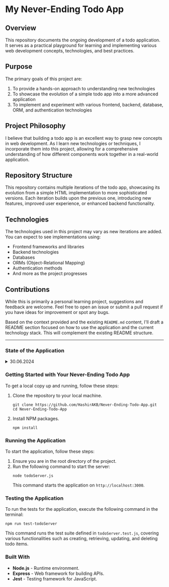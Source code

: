 # My Never-Ending Todo App

## Overview

This repository documents the ongoing development of a todo application. It serves as a practical playground for learning and implementing various web development concepts, technologies, and best practices.

## Purpose

The primary goals of this project are:

1. To provide a hands-on approach to understanding new technologies
2. To showcase the evolution of a simple todo app into a more advanced application
3. To implement and experiment with various frontend, backend, database, ORM, and authentication technologies

## Project Philosophy

I believe that building a todo app is an excellent way to grasp new concepts in web development. As I learn new technologies or techniques, I incorporate them into this project, allowing for a comprehensive understanding of how different components work together in a real-world application.

## Repository Structure

This repository contains multiple iterations of the todo app, showcasing its evolution from a simple HTML implementation to more sophisticated versions. Each iteration builds upon the previous one, introducing new features, improved user experience, or enhanced backend functionality.

## Technologies

The technologies used in this project may vary as new iterations are added. You can expect to see implementations using:

- Frontend frameworks and libraries
- Backend technologies
- Databases
- ORMs (Object-Relational Mapping)
- Authentication methods
- And more as the project progresses

## Contributions

While this is primarily a personal learning project, suggestions and feedback are welcome. Feel free to open an issue or submit a pull request if you have ideas for improvement or spot any bugs.


Based on the context provided and the existing `README.md` content, I'll draft a README section focused on how to use the application and the current technology stack. This will complement the existing README structure.

---

### State of the Application
<details>
  <summary>30.06.2024</summary>
    1. Very Basic ToDo.
    2. Uses express and nodejs.
    3. Uses in-memory to store the todos.
    4. Complete CRUD support.
</details>

### Getting Started with Your Never-Ending Todo App
To get a local copy up and running, follow these steps:

1. Clone the repository to your local machine.
   ```
   git clone https://github.com/HashirAKB/Never-Ending-Todo-App.git
   cd Never-Ending-Todo-App
   ```

2. Install NPM packages.
   ```
   npm install
   ```

### Running the Application
To start the application, follow these steps:
1. Ensure you are in the root directory of the project.
2. Run the following command to start the server:
   ```
   node todoServer.js
   ```
   This command starts the application on `http://localhost:3000`.

### Testing the Application
To run the tests for the application, execute the following command in the terminal:
```
npm run test-todoServer
```

This command runs the test suite defined in `todoServer.test.js`, covering various functionalities such as creating, retrieving, updating, and deleting todo items.

### Built With
- **Node.js** - Runtime environment.
- **Express** - Web framework for building APIs.
- **Jest** - Testing framework for JavaScript.